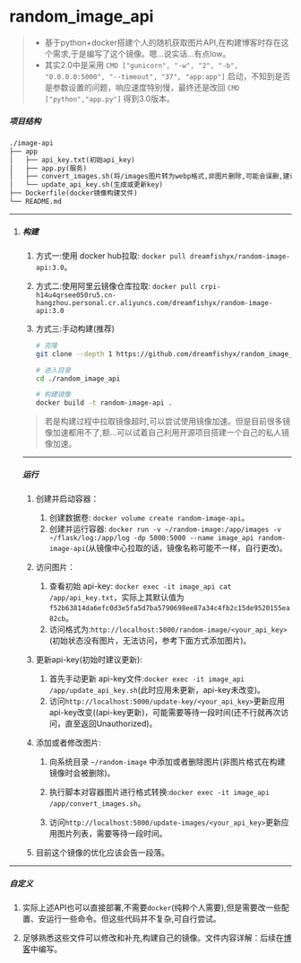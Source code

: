 # random_image_api

> - 基于python+docker搭建个人的随机获取图片API,在构建博客时存在这个需求,于是编写了这个镜像。嗯...说实话...有点low。
> - 其实2.0中是采用 `CMD ["gunicorn", "-w", "2", "-b", "0.0.0.0:5000", "--timeout", "37", "app:app"]` 启动，不知到是否是参数设置的问题，响应速度特别慢，最终还是改回 `CMD ["python","app.py"]` 得到3.0版本。

##### 项目结构

```tex
./image-api
├── app
│   ├── api_key.txt(初始api_key)
│   ├── app.py(服务)
│   ├── convert_images.sh(将/images图片转为webp格式,非图片删除,可能会误删,建议图片格式png、jpg、webp)
│   └── update_api_key.sh(生成或更新key)
├── Dockerfile(docker镜像构建文件)
└── README.md
```

---

1. ##### 构建

   1. 方式一:使用 docker hub拉取: `docker pull dreamfishyx/random-image-api:3.0`。

   2. 方式二:使用阿里云镜像仓库拉取: `docker pull crpi-h14u4qrsee050ru5.cn-hangzhou.personal.cr.aliyuncs.com/dreamfishyx/random-image-api:3.0`

   3. 方式三:手动构建(推荐)

      ```bash
      # 克隆
      git clone --depth 1 https://github.com/dreamfishyx/random_image_api.git
      
      # 进入目录
      cd ./random_image_api
      
      # 构建镜像
      docker build -t random-image-api .
      ```

   > 若是构建过程中拉取镜像超时,可以尝试使用镜像加速。但是目前很多镜像加速都用不了,额...可以试着自己利用开源项目搭建一个自己的私人镜像加速。


   ---

   ##### 运行

   1. 创建并启动容器：

      1. 创建数据卷: `docker volume create random-image-api`。
      2. 创建并运行容器: `docker run -v ~/random-image:/app/images -v ~/flask/log:/app/log -dp 5000:5000 --name image_api random-image-api`(从镜像中心拉取的话，镜像名称可能不一样，自行更改)。

   2. 访问图片：

      1. 查看初始 api-key: `docker exec -it image_api cat /app/api_key.txt`，实际上其默认值为`f52b63814da6efc0d3e5fa5d7ba5790698ee87a34c4fb2c15de9520155ea82cb`。
      2. 访问格式为:`http://localhost:5000/random-image/<your_api_key>`(初始状态没有图片，无法访问，参考下面方式添加图片)。

   3. 更新api-key(初始时建议更新):

      1. 首先手动更新 api-key文件:`docker exec -it image_api  /app/update_api_key.sh`(此时应用未更新，api-key未改变)。
      2. 访问`http://localhost:5000/update-key/<your_api_key>`更新应用api-key改变((api-key更新)，可能需要等待一段时间(还不行就再次访问，直至返回Unauthorized)。

   4. 添加或者修改图片:

      1. 向系统目录 `~/random-image` 中添加或者删除图片(非图片格式在构建镜像时会被删除)。

      2. 执行脚本对容器图片进行格式转换:`docker exec -it image_api /app/convert_images.sh`。

      3. 访问`http://localhost:5000/update-images/<your_api_key>`更新应用图片列表，需要等待一段时间。

   5. 目前这个镜像的优化应该会告一段落。


---

##### 自定义

1. 实际上述API也可以直接部署,不需要`docker`(纯粹个人需要),但是需要改一些配置、安运行一些命令。但这些代码并不复杂,可自行尝试。

2. 足够熟悉这些文件可以修改和补充,构建自己的镜像。文件内容详解：后续在[博客](https://dreamfish.cc/archives/dockerda-jian-ge-ren-sui-ji-tu-pian-api)中编写。
